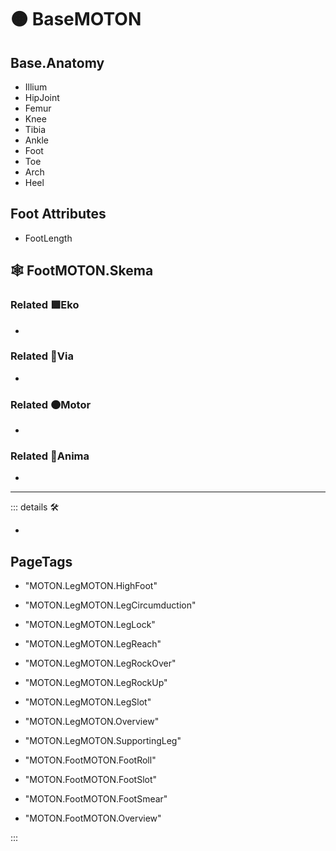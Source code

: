 # 🟠 <motor>BaseMOTON</motor>

## Base.Anatomy

- Illium
- HipJoint
- Femur
- Knee
- Tibia
- Ankle
- Foot
- Toe
- Arch
- Heel

## Foot Attributes

- FootLength

## 🕸 FootMOTON.Skema

### Related 🟩<ekos>Eko</ekos>

-

### Related 🔻<via>Via</via>

-

### Related 🟠<motor>Motor</motor>

-

### Related 💜<anima>Anima</anima>

-

---

<!-- =================================================== -->
<!-- =================================================== -->
<!-- =================================================== -->
<!-- =================================================== -->
<!-- =================================================== -->
::: details 🛠

-

<h2>PageTags</h2>

- "MOTON.LegMOTON.HighFoot"
- "MOTON.LegMOTON.LegCircumduction"
- "MOTON.LegMOTON.LegLock"
- "MOTON.LegMOTON.LegReach"
- "MOTON.LegMOTON.LegRockOver"
- "MOTON.LegMOTON.LegRockUp"
- "MOTON.LegMOTON.LegSlot"
- "MOTON.LegMOTON.Overview"
- "MOTON.LegMOTON.SupportingLeg"

- "MOTON.FootMOTON.FootRoll"
- "MOTON.FootMOTON.FootSlot"
- "MOTON.FootMOTON.FootSmear"
- "MOTON.FootMOTON.Overview"

:::
